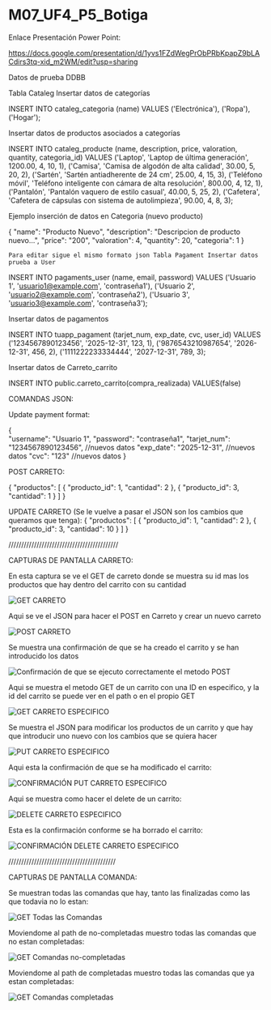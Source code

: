 # M07_UF4_P5_Botiga
Enlace Presentación Power Point:

https://docs.google.com/presentation/d/1yvs1FZdWegPrObPRbKpapZ9bLACdirs3tq-xid_m2WM/edit?usp=sharing




Datos de prueba DDBB

Tabla Cataleg Insertar datos de categorías

INSERT INTO cataleg_categoria (name) VALUES
('Electrónica'),
('Ropa'),
('Hogar');

Insertar datos de productos asociados a categorías

INSERT INTO cataleg_producte (name, description, price, valoration, quantity, categoria_id) VALUES
('Laptop', 'Laptop de última generación', 1200.00, 4, 10, 1),
('Camisa', 'Camisa de algodón de alta calidad', 30.00, 5, 20, 2),
('Sartén', 'Sartén antiadherente de 24 cm', 25.00, 4, 15, 3),
('Teléfono móvil', 'Teléfono inteligente con cámara de alta resolución', 800.00, 4, 12, 1),
('Pantalón', 'Pantalón vaquero de estilo casual', 40.00, 5, 25, 2),
('Cafetera', 'Cafetera de cápsulas con sistema de autolimpieza', 90.00, 4, 8, 3);

Ejemplo inserción de datos en Categoria (nuevo producto)

{ "name": "Producto Nuevo", "description": "Descripcion de producto nuevo...", "price": "200", "valoration": 4, "quantity": 20, "categoria": 1 }

    Para editar sigue el mismo formato json Tabla Pagament Insertar datos prueba a User

INSERT INTO pagaments_user (name, email, password) VALUES
('Usuario 1', 'usuario1@example.com', 'contraseña1'),
('Usuario 2', 'usuario2@example.com', 'contraseña2'),
('Usuario 3', 'usuario3@example.com', 'contraseña3');

Insertar datos de pagamentos

INSERT INTO tuapp_pagament (tarjet_num, exp_date, cvc, user_id) VALUES
('1234567890123456', '2025-12-31', 123, 1),
('9876543210987654', '2026-12-31', 456, 2),
('1111222233334444', '2027-12-31', 789, 3);

Insertar datos de Carreto_carrito

INSERT INTO public.carreto_carrito(compra_realizada) VALUES(false)




COMANDAS JSON:

Update payment format:

{   
    "username": "Usuario 1",
    "password": "contraseña1",
    "tarjet_num": "1234567890123456", //nuevos datos
    "exp_date": "2025-12-31", //nuevos datos
    "cvc": "123" //nuevos datos
}

 POST CARRETO:

 {
    "productos": [
        {
            "producto_id": 1,
            "cantidad": 2
        },
        {
            "producto_id": 3,
            "cantidad": 1
        }
    ]
}

UPDATE CARRETO (Se le vuelve a pasar el JSON son los cambios que queramos que tenga):
{
    "productos": [
        {
            "producto_id": 1,
            "cantidad": 2
        },
        {
            "producto_id": 3,
            "cantidad": 10
        }
    ]
}

///////////////////////////////////////////

CAPTURAS DE PANTALLA CARRETO:

En esta captura se ve el GET de carreto donde se muestra su id mas los productos que hay dentro del carrito con su cantidad

![GET CARRETO](img/CARRETO/1.GET_CARRETO.png)

Aqui se ve el JSON para hacer el POST en Carreto y crear un nuevo carreto

![POST CARRETO](img/CARRETO/2.POST_CARRETO.png)

Se muestra una confirmación de que se ha creado el carrito y se han introducido los datos

![Confirmación de que se ejecuto correctamente el metodo POST](img/CARRETO/2.1.Confirmación_POST_CARRETO.png)

Aqui se muestra el metodo GET de un carrito con una ID en especifico, y la id del carrito se puede ver en el path o en el propio GET 

![GET CARRETO ESPECIFICO](img/CARRETO/3.GET_CARRETO_ESPECIFIC.png)

Se muestra el JSON para modificar los productos de un carrito y que hay que introducir uno nuevo con los cambios que se quiera hacer

![PUT CARRETO ESPECIFICO](img/CARRETO/4.PUT_CARRETO.png)

Aqui esta la confirmación de que se ha modificado el carrito:

![CONFIRMACIÓN PUT CARRETO ESPECIFICO](img/CARRETO/4.1.Confirmacio_PUT_CARRETO.png)

Aqui se muestra como hacer el delete de un carrito: 

![DELETE CARRETO ESPECIFICO](img/CARRETO/5.DELETE_CARRETO.png)

Esta es la confirmación conforme se ha borrado el carrito:

![CONFIRMACIÓN DELETE CARRETO ESPECIFICO](img/CARRETO/5.1.Confirmacio_DELETE_CARRTEO.png)


//////////////////////////////////////////

CAPTURAS DE PANTALLA COMANDA:


Se muestran todas las comandas que hay, tanto las finalizadas como las que todavia no lo estan:

![GET Todas las Comandas](img/COMANDAS/1.GET_TODAS_LAS_COMANDAS.png)

Moviendome al path de no-completadas muestro todas las comandas que no estan completadas:

![GET Comandas no-completadas](img/COMANDAS/2.GET_COMANDAS_NO-COMPLETADAS.png)

Moviendome al path de completadas muestro todas las comandas que ya estan completadas:

![GET Comandas completadas](img/COMANDAS/3.GET_COMANDAS_COMPLETADAS.png)


